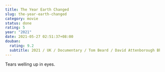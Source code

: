```yaml
---
title: The Year Earth Changed
slug: the-year-earth-changed
category: movie
status: done
rating: 5
year: "2021"
date: 2021-05-27 02:51:37+08:00
douban:
  rating: 9.2
  subtitle: 2021 / UK / Documentary / Tom Beard / David Attenborough Bhashkar Bara
---
```


Tears welling up in eyes.
